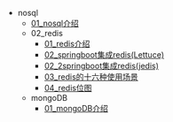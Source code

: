 

[//]: <> (非关系型数据库)
- nosql
  - [01_nosql介绍](nosql/01_nosql介绍.md)
  - 02_redis
    - [01_redis介绍](nosql/redis/01redis介绍.md)
    - [02_springboot集成redis(Lettuce)](nosql/redis/02springboot集成redis(Lettuce).md)
    - [02_2springboot集成redis(jedis)](nosql/redis/022springboot集成redis(jedis).md)
    - [03_redis的十六种使用场景](nosql/redis/03redis的十六种使用场景.md)
    - [04_redis位图](nosql/redis/04redis位图.md)
  - mongoDB
    - [01_mongoDB介绍](nosql/MongoDB/01_mongoDB介绍.md)



